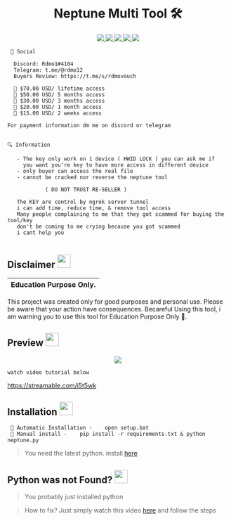  
<h1 align="center">Neptune Multi Tool 🛠️ </h1>
<p align="center">
  <a href="https://github.com/Rdmo1/DisRo-Multi-Tool/blob/main/LICENSE">
    <img src="https://img.shields.io/badge/License-MIT-important">
  </a>
  <a href="https://www.python.org">
    <img src="https://img.shields.io/badge/Python-3.9-informational.svg">
  </a>
  <a href="https://github.com/AstraaDev/Discord-All-Tools-In-One">
    <img src="https://img.shields.io/badge/covarage-95%25-green">
  </a>
  <a href="https://github.com/AstraaDev">
    <img src="https://img.shields.io/github/repo-size/Rdmo1/Premium-Pack.svg?label=Repo%20size&style=flat-square">
  </a>
  <a href="https://github.com/Rdmo1">
    <img src="https://komarev.com/ghpvc/?username=Rdmo1">
  </a>
</p>

<p align="center">

```  
 📨 Social
 
  Discord: Rdmo1#4104
  Telegram: t.me/@rdmo12
  Buyers Review: https://t.me/s/rdmovouch
  
  📌 $70.00 USD/ lifetime access
  📌 $50.00 USD/ 5 months access
  📌 $30.00 USD/ 3 months access
  📌 $20.00 USD/ 1 month access
  📌 $15.00 USD/ 2 weeks access

For payment information dm me on discord or telegram


🔍 Information

   - The key only work on 1 device ( HWID LOCK ) you can ask me if
     you want you're key to have more access in different device
   - only buyer can access the real file
   - cannot be cracked nor reverse the neptune tool
   
            ( DO NOT TRUST RE-SELLER )
 
   The KEY are control by ngrok server tunnel
   i can add time, reduce time, & remove tool access
   Many people complaining to me that they got scammed for buying the tool/key
   don't be coming to me crying because you got scammed
   i cant help you
 
```
</p>

## Disclaimer  <img src="https://media.giphy.com/media/hvRJCLFzcasrR4ia7z/giphy.gif" width="30px"/>
</h1>

|Education Purpose Only.|
|-------------------------------------------------|
This project was created only for good purposes and personal use.
Please be aware that your action have consequences.
Becareful Using this tool, i am warning you to use this tool for Education Purpose Only 👀.

## Preview  <img src="https://cdn3.emoji.gg/emojis/1676-cameracat.png" width="30px"/>
</h1>


<p align="center">
  <img src="https://cdn.discordapp.com/attachments/1073238834478850100/1073853857249099796/image.png">
</p>

```
watch video tutorial below
```

<p align="center">

  https://streamable.com/i5t5wk
  
</p>

## Installation <img src="https://cdn3.emoji.gg/emojis/7277_green_flame.gif" width="30px"/>

<p align="center">

```
 🔧 Automatic Installation -    open setup.bat
 🔧 Manual install -    pip install -r requirements.txt & python neptune.py
```
</p>

> You need the latest python. install [here](https://www.python.org/downloads/release/python-397/)

## Python was not Found? <img src="https://cdn3.emoji.gg/emojis/7277_green_flame.gif" width="30px"/>
</h1>

> You probably just installed python

> How to fix? Just simply watch this video [here](https://youtu.be/uBnbVqUmZaQ) and follow the steps 
